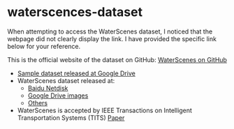 # waterscences-dataset

When attempting to access the WaterScenes dataset, I noticed that the webpage did not clearly display the link. I have provided the specific link below for your reference.

This is the official website of the dataset on GitHub: [WaterScenes on GitHub](https://github.com/WaterScenes/WaterScenes)

- [Sample dataset released at Google Drive](https://drive.usercontent.google.com/download?id=1j6BxP6tpaenYl8ADa9v-kC0I_iWob4jI&export=download&authuser=0)
- WaterScenes dataset released at:
  - [Baidu Netdisk](https://pan.baidu.com/s/1mfYKhP9jOdpYqs2nTe2Oq?pwd=data#list/path=%2F)
  - [Google Drive images](https://drive.google.com/drive/folders/1tsJ19lF1hlurzlOx6DP2qChCGLDBj)
  - [Others](https://drive.google.com/drive/folders/1slwvecfFhXDLqJPcJEdAkAQ8AC-mW7g)
- WaterScenes is accepted by IEEE Transactions on Intelligent Transportation Systems (TITS) [Paper](https://ieeexplore.ieee.org/document/10571852)
